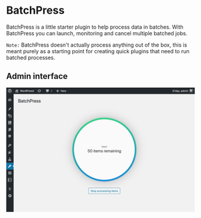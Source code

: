 # BatchPress

BatchPress is a little starter plugin to help process data in batches. With BatchPress you can launch, monitoring and cancel multiple batched jobs.

`Note:` BatchPress doesn't actually process anything out of the box, this is meant purely as a starting point for creating quick plugins that need to run batched processes.

## Admin interface
![screenshot](screenshot.png)
